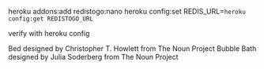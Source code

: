 heroku addons:add redistogo:nano
heroku config:set REDIS_URL=`heroku config:get REDISTOGO_URL`

verify with
heroku config

Bed designed by Christopher T. Howlett from The Noun Project
Bubble Bath designed by Julia Soderberg from The Noun Project